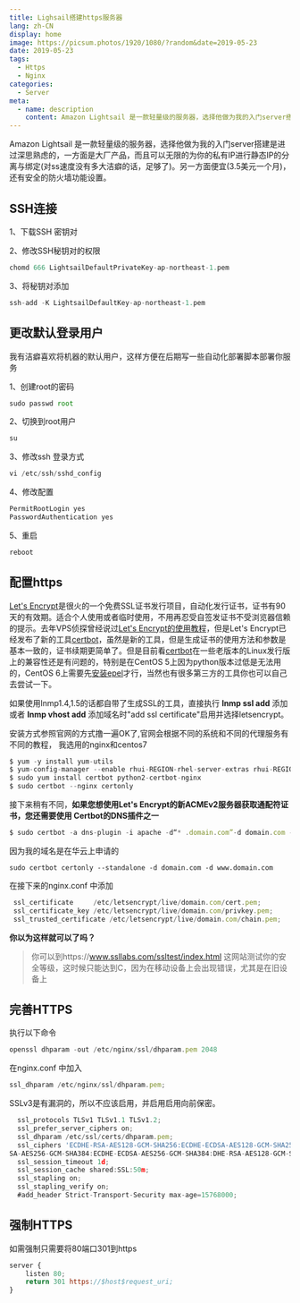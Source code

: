 ```yaml
---
title: Lighsail搭建https服务器
lang: zh-CN
display: home
image: https://picsum.photos/1920/1080/?random&date=2019-05-23
date: 2019-05-23
tags:
  - Https
  - Nginx
categories:
  - Server
meta:
  - name: description
    content: Amazon Lightsail 是一款轻量级的服务器，选择他做为我的入门server搭建是进过深思熟虑的，一方面是大厂产品，而且可以无限的为你的私有IP进行静态IP的分离与绑定(对ss速度没有多大洁癖的话，足够了)。另一方面便宜(3.5美元一个月)，还有安全的防火墙功能设置。
---
```

Amazon Lightsail 是一款轻量级的服务器，选择他做为我的入门server搭建是进过深思熟虑的，一方面是大厂产品，而且可以无限的为你的私有IP进行静态IP的分离与绑定(对ss速度没有多大洁癖的话，足够了)。另一方面便宜(3.5美元一个月)，还有安全的防火墙功能设置。

<!-- more -->

## SSH连接

1、下载SSH 密钥对

2、修改SSH秘钥对的权限

```js
chomd 666 LightsailDefaultPrivateKey-ap-northeast-1.pem
```

3、将秘钥对添加

```js
ssh-add -K LightsailDefaultKey-ap-northeast-1.pem
```



## 更改默认登录用户

我有洁癖喜欢将机器的默认用户，这样方便在后期写一些自动化部署脚本部署你服务

1、创建root的密码

```js
sudo passwd root
```

2、切换到root用户

```js
su
```

3、修改ssh 登录方式

```js
vi /etc/ssh/sshd_config
```

4、修改配置

```js
PermitRootLogin yes
PasswordAuthentication yes
```

5、重启

```js
reboot
```



## 配置https

 [Let's Encrypt](https://www.vpser.net/build/letsencrypt-certbot.html)是很火的一个免费SSL证书发行项目，自动化发行证书，证书有90天的有效期。适合个人使用或者临时使用，不用再忍受自签发证书不受浏览器信赖的提示。去年VPS侦探曾经说过[Let's Encrypt的使用教程](https://www.vpser.net/build/letsencrypt-free-ssl.html)，但是Let's Encrypt已经发布了新的工具[certbot](https://www.vpser.net/build/letsencrypt-certbot.html)，虽然是新的工具，但是生成证书的使用方法和参数是基本一致的，证书续期更简单了。但是目前看[certbot](https://www.vpser.net/build/letsencrypt-certbot.html)在一些老版本的Linux发行版上的兼容性还是有问题的，特别是在CentOS 5上因为python版本过低是无法用的，CentOS 6上需要先[安装epel](https://www.vpser.net/manage/centos-rhel-linux-third-party-source-epel.html)才行，当然也有很多第三方的工具你也可以自己去尝试一下。

如果使用lnmp1.4,1.5的话都自带了生成SSL的工具，直接执行 **lnmp ssl add** 添加或者 **lnmp vhost add** 添加域名时"add ssl certificate"启用并选择letsencrypt。

安装方式参照官网的方式撸一遍OK了,官网会根据不同的系统和不同的代理服务有不同的教程， 我选用的nginx和centos7

```js
$ yum -y install yum-utils
$ yum-config-manager --enable rhui-REGION-rhel-server-extras rhui-REGION-rhel-server-optional
$ sudo yum install certbot python2-certbot-nginx
$ sudo certbot --nginx certonly
```

接下来稍有不同，**如果您想使用Let's Encrypt的新ACMEv2服务器获取通配符证书，您还需要使用 Certbot的DNS插件之一**

```js
$ sudo certbot -a dns-plugin -i apache -d“* .domain.com”-d domain.com --server https://acme-v02.api.letsencrypt.org/directory
```

因为我的域名是在华云上申请的

```
sudo certbot certonly --standalone -d domain.com -d www.domain.com
```

在接下来的nginx.conf 中添加

```js
 ssl_certificate     /etc/letsencrypt/live/domain.com/cert.pem;
 ssl_certificate_key /etc/letsencrypt/live/domain.com/privkey.pem;
 ssl_trusted_certificate /etc/letsencrypt/live/domain.com/chain.pem;
```



**你以为这样就可以了吗？**

> 你可以到https://www.ssllabs.com/ssltest/index.html 这网站测试你的安全等级，这时候只能达到C，因为在移动设备上会出现错误，尤其是在旧设备上



## 完善HTTPS

执行以下命令

```js
openssl dhparam -out /etc/nginx/ssl/dhparam.pem 2048
```

在nginx.conf 中加入

```js
ssl_dhparam /etc/nginx/ssl/dhparam.pem;
```

SSLv3是有漏洞的，所以不应该启用，并启用启用向前保密。

```js
  ssl_protocols TLSv1 TLSv1.1 TLSv1.2;
  ssl_prefer_server_ciphers on;
  ssl_dhparam /etc/ssl/certs/dhparam.pem;
  ssl_ciphers 'ECDHE-RSA-AES128-GCM-SHA256:ECDHE-ECDSA-AES128-GCM-SHA256:ECDHE-R
SA-AES256-GCM-SHA384:ECDHE-ECDSA-AES256-GCM-SHA384:DHE-RSA-AES128-GCM-SHA256:DHE-DSS-AES128-GCM-SHA256:kEDH+AESGCM:ECDHE-RSA-AES128-SHA256:ECDHE-ECDSA-AES128-SHA256:ECDHE-RSA-AES128-SHA:ECDHE-ECDSA-AES128-SHA:ECDHE-RSA-AES256-SHA384:ECDHE-ECDSA-AES256-SHA384:ECDHE-RSA-AES256-SHA:ECDHE-ECDSA-AES256-SHA:DHE-RSA-AES128-SHA256:DHE-RSA-AES128-SHA:DHE-DSS-AES128-SHA256:DHE-RSA-AES256-SHA256:DHE-DSS-AES256-SHA:DHE-RSA-AES256-SHA:AES128-GCM-SHA256:AES256-GCM-SHA384:AES128-SHA256:AES256-SHA256:AES128-SHA:AES256-SHA:AES:CAMELLIA:DES-CBC3-SHA:!aNULL:!eNULL:!EXPORT:!DES:!RC4:!MD5:!PSK:!aECDH:!EDH-DSS-DES-CBC3-SHA:!EDH-RSA-DES-CBC3-SHA:!KRB5-DES-CBC3-SHA';
  ssl_session_timeout 1d;
  ssl_session_cache shared:SSL:50m;
  ssl_stapling on;
  ssl_stapling_verify on;
  #add_header Strict-Transport-Security max-age=15768000;
```



## 强制HTTPS

如需强制只需要将80端口301到https

```js
server {
    listen 80;
    return 301 https://$host$request_uri;
}
```
